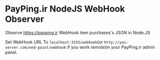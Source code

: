 # PayPing.ir NodeJS WebHook Observer
Observe https://payping.ir WebHook item purchases's JSON in Node.JS

Set WebHook URL To `localhost:3333/webhook`(or `http://you-server.com/end-point/webhook` if you work remote)in your PayPing.ir admin panel.

